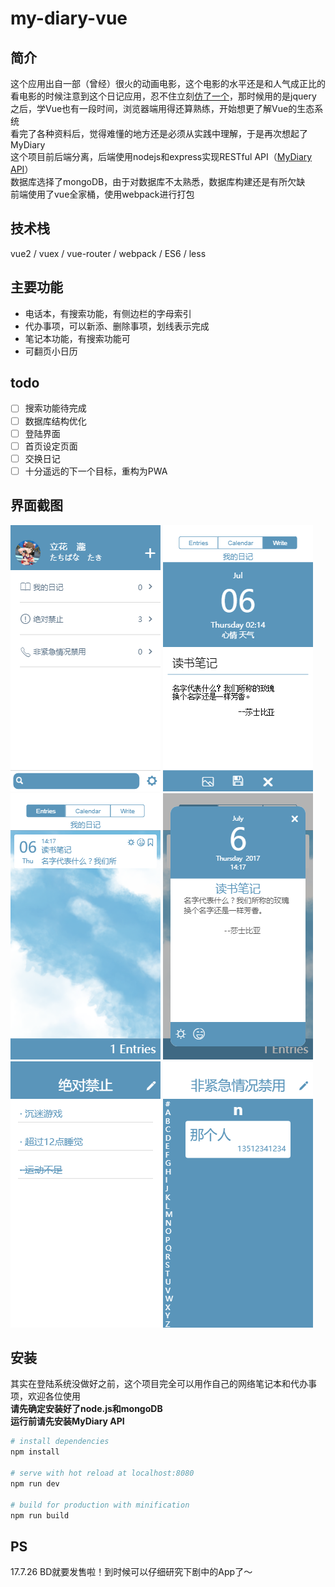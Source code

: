 # my-diary-vue   
## 简介
这个应用出自一部（曾经）很火的动画电影，这个电影的水平还是和人气成正比的    
看电影的时候注意到这个日记应用，忍不住立刻[仿了一个](https://github.com/ssshooter/MyDiary)，那时候用的是jquery             
之后，学Vue也有一段时间，浏览器端用得还算熟练，开始想更了解Vue的生态系统        
看完了各种资料后，觉得难懂的地方还是必须从实践中理解，于是再次想起了MyDiary        
这个项目前后端分离，后端使用nodejs和express实现RESTful API（[MyDiary API](https://github.com/ssshooter/MyDiary-API)）    
数据库选择了mongoDB，由于对数据库不太熟悉，数据库构建还是有所欠缺        
前端使用了vue全家桶，使用webpack进行打包    
## 技术栈    
vue2 / vuex / vue-router / webpack / ES6  / less     
## 主要功能
- 电话本，有搜索功能，有侧边栏的字母索引
- 代办事项，可以新添、删除事项，划线表示完成
- 笔记本功能，有搜索功能可
- 可翻页小日历
## todo
- [ ] 搜索功能待完成
- [ ] 数据库结构优化
- [ ] 登陆界面
- [ ] 首页设定页面
- [ ] 交换日记
- [ ] 十分遥远的下一个目标，重构为PWA
## 界面截图 
![ss1](screenshot/1.png)
![ss2](screenshot/2.png)
![ss3](screenshot/3.png)
![ss4](screenshot/4.png)
![ss5](screenshot/5.png)
![ss6](screenshot/6.png)
## 安装
其实在登陆系统没做好之前，这个项目完全可以用作自己的网络笔记本和代办事项，欢迎各位使用   
**请先确定安装好了node.js和mongoDB**   
**运行前请先安装MyDiary API**
``` bash
# install dependencies
npm install

# serve with hot reload at localhost:8080
npm run dev

# build for production with minification
npm run build
```
## PS
17.7.26 BD就要发售啦！到时候可以仔细研究下剧中的App了～
